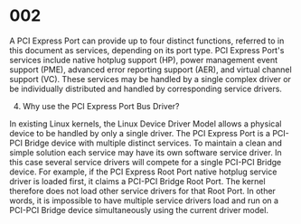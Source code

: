 # 002
A PCI Express Port can provide up to four distinct functions,
referred to in this document as services, depending on its port type.
PCI Express Port's services include native hotplug support (HP),
power management event support (PME), advanced error reporting
support (AER), and virtual channel support (VC). These services may
be handled by a single complex driver or be individually distributed
and handled by corresponding service drivers.

4. Why use the PCI Express Port Bus Driver?

In existing Linux kernels, the Linux Device Driver Model allows a
physical device to be handled by only a single driver. The PCI
Express Port is a PCI-PCI Bridge device with multiple distinct
services. To maintain a clean and simple solution each service
may have its own software service driver. In this case several
service drivers will compete for a single PCI-PCI Bridge device.
For example, if the PCI Express Root Port native hotplug service
driver is loaded first, it claims a PCI-PCI Bridge Root Port. The
kernel therefore does not load other service drivers for that Root
Port. In other words, it is impossible to have multiple service
drivers load and run on a PCI-PCI Bridge device simultaneously
using the current driver model.
